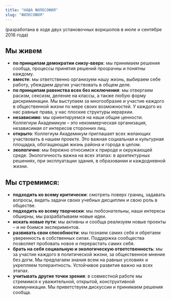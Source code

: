 ```yaml
---
title: "НАША ФИЛОСОФИЯ"
slug: "ФИЛОСОФИЯ"
---
```


(разработана в ходе двух установочных воркшопов в июле и сентябре 2016 года)

## Мы живем
* __по принципам демократии снизу-вверх__: мы принимаем решения сообща, процессы принятия решений прозрачны и понятны каждому.
* __вместе__: мы ответственно организуем нашу жизнь, выбираем себе работу, убеждаем других участвовать в общем деле.
* __по принципам равенства всех без исключения__: мы отвергаем расизм, сексизм, деление на классы, а также любую форму дискриминации. Мы выступаем за многообразие и участие каждого в общественной жизни по мере своих возможностей. У каждого из нас равные права, у нас плоские структуры иерархии.
* __независимо__: мы ориентируемся на наши общие ценности. Коллегиум Академикум – это некоммерческая организация, независимая от интересов сторонних лиц.
* __открыто__: Коллегиум Академикум приглашает всех желающих участвовать в нашем проекте. Это важная социальная и культурная площадка, обогащающая жизнь района и города в целом.
* __экологично__: мы бережно относимся к природе и окружающей среде. Экологичность важна на всех этапах: в архитектурных решениях, при эксплуатации здания, в образовании и каждодневной жизни.

## Мы стремимся:
* __подходить ко всему критически__: смотреть поверх границ, задавать вопросы, видеть задачи своих учебных дисциплин и свою роль в обществе.
* __подходить ко всему творчески__: мы любознательны, наши интересы обширны, мы разрабатываем новые идеи.
* __искать новые пути__: мы активны и сообща реализуем новые проекты – и не боимся экспериментов.
* __развивать свои способности__: мы познаем самих себя и обретаем уверенность в собственных силах. Поддержка сообщества позволяет пробовать новое и перерастать самих себя.
* __брать на себя социальную и экологическую ответственность__: мы за участие каждого в политической жизни, за общественное мнение без догм. Мы предлагаем знания всем на равных условиях и укрепляем толерантность. Устойчивое развитие важно на всех этапах.
* __учитывать другие точки зрения__: в совместной работе мы стремимся к уважительной, открытой, конструктивной коммуникации. Мы приветствуем дискуссии и принимаем решения сообща.
